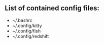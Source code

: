 ## List of contained config files:

- ~/.bashrc
- ~/.config/kitty
- ~/.config/fish
- ~/.config/redshift
